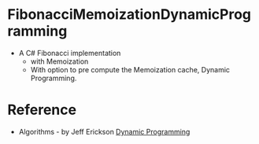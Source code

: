 # FibonacciMemoizationDynamicProgramming

* A C# Fibonacci implementation
  - with Memoization
  - With option to pre compute the Memoization cache, Dynamic Programming.
  
# Reference
* Algorithms - by Jeff Erickson 
[Dynamic Programming](http://jeffe.cs.illinois.edu/teaching/algorithms/book/03-dynprog.pdf)
  
  
